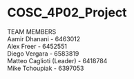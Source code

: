 # COSC_4P02_Project

TEAM MEMBERS <br>
Aamir Dhanani - 6463012 <br>
Alex Freer - 6452551 <br>
Diego Vergara - 6583819 <br>
Matteo Caglioti (Leader) - 6418784 <br>
Mike Tchoupiak - 6397053 <br>

